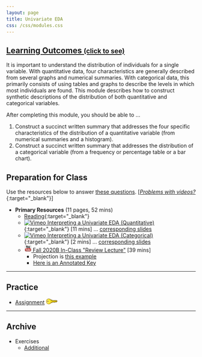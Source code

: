 ```yaml
---
layout: page
title: Univariate EDA
css: /css/modules.css
---
```


<div class="panel-group-ILOs">
  <div class="panel panel-default">
    <div class="panel-heading">
      <h2 class="panel-title">
        <a data-toggle="collapse" href="#ILOs">Learning Outcomes <small>(click to see)</small></a>
      </h2>
    </div>
    <div id="ILOs" class="panel-collapse collapse">
      <div class="panel-body">
It is important to understand the distribution of individuals for a single variable. With quantitative data, four characteristics are generally described from several graphs and numerical summaries. With categorical data, this primarily consists of using tables and graphs to describe the levels in which most individuals are found. This module describes how to construct synthetic descriptions of the distribution of both quantitative and categorical variables.

<p>After completing this module, you should be able to ...</p>

<ol>
  <li>Construct a succinct written summary that addresses the four specific characteristics of the distribution of a quantitative variable (from numerical summaries and a histogram).</li>
  <li>Construct a succinct written summary that addresses the distribution of a categorical variable (from a frequency or percentage table or a bar chart).</li>
</ol>
      </div>
    </div>
  </div>
</div>

## Preparation for Class

Use the resources below to answer [these questions](Prep/UnivEDA). [[*Problems with videos?*](../resources/FAQs/videos){:target="_blank"}]

* **Primary Resources** (11 pages, 52 mins)
  * [Reading](http://derekogle.com/Book107/UnivEDA.html){:target="_blank"}
  * [![Vimeo](../img/dhovid.png) Interpreting a Univariate EDA (Quantitative)](https://vimeo.com/user45324800/ueda-quantsum){:target="_blank"} [11 mins] ... [corresponding slides](PPT/UEDAQuant_PPT.pptx)
  * [![Vimeo](../img/dhovid.png) Interpreting a Univariate EDA (Categorical)](https://vimeo.com/user45324800/ueda-catsum){:target="_blank"} [2 mins] ... [corresponding slides](PPT/UEDACat_PPT.pptx)
  * [![YouTube](../img/youtube.png) Fall 2020B In-Class "Review Lecture"](https://youtu.be/noW3XtUvkSs) [39 mins]
    * Projection is [this example](CE/UnivEDA_CExmpl)
    * [Here is an Annotated Key](CE/KEY_UnivEDA_CExmpl)

----

## Practice

* [Assignment](CE/UnivEDA_CE1) [![Decoration](../img/key.png)](CE/KEY_UnivEDA_CE)

----

## Archive

* Exercises
  * [Additional](CE/UnivEDA_CE2)
